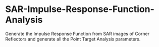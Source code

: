 # SAR-Impulse-Response-Function-Analysis
Generate the Impulse Response Function from SAR images of Corner Reflectors and generate all the Point Target Analysis parameters.

